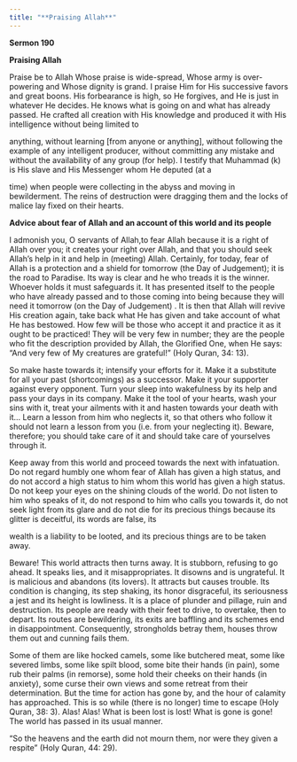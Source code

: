 ```yaml
---
title: "**Praising Allah**" 
---
```

**Sermon 190**

**Praising Allah**

Praise be to Allah Whose praise is wide\-spread, Whose army is over\-powering and Whose dignity is grand\. I praise Him for His successive favors and great boons\. His forbearance is high, so He forgives, and He is just in whatever He decides\. He knows what is going on and what has already passed\. He crafted all creation with His knowledge and produced it with His intelligence without being limited to

<a id="page647"></a>anything, without learning \[from anyone or anything\], without following the example of any intelligent producer, without committing any mistake and without the availability of any group \(for help\)\. I testify that Muhammad \(k\) is His slave and His Messenger whom He deputed \(at a

time\) when people were collecting in the abyss and moving in bewilderment\. The reins of destruction were dragging them and the locks of malice lay fixed on their hearts\.

**Advice about fear of Allah and an account of this world and its people**

I admonish you, O servants of Allah,to fear Allah because it is a right of Allah over you; it creates your right over Allah, and that you should seek Allah’s help in it and help in \(meeting\) Allah\. Certainly, for today, fear of Allah is a protection and a shield for tomorrow \(the Day of Judgement\); it is the road to Paradise\. Its way is clear and he who treads it is the winner\. Whoever holds it must safeguards it\. It has presented itself to the people who have already passed and to those coming into being because they will need it tomorrow \(on the Day of Judgement\) \. It is then that Allah will revive His creation again, take back what He has given and take account of what He has bestowed\. How few will be those who accept it and practice it as it ought to be practiced\! They will be very few in number; they are the people who fit the description provided by Allah, the Glorified One, when He says: “And very few of My creatures are grateful\!” \(Holy Quran, 34: 13\)\.

So make haste towards it; intensify your efforts for it\. Make it a substitute for all your past \(shortcomings\) as a successor\. Make it your supporter against every opponent\. Turn your sleep into wakefulness by its help and pass your days in its company\. Make it the tool of your hearts, wash your sins with it, treat your ailments with it and hasten towards your death with it\.\.\. Learn a lesson from him who neglects it, so that others who follow it should not learn a lesson from you \(i\.e\. from your neglecting it\)\. Beware, therefore; you should take care of it and should take care of yourselves through it\.

Keep away from this world and proceed towards the next with infatuation\. Do not regard humbly one whom fear of Allah has given a high status, and do not accord a high status to him whom this world has given a high status\. Do not keep your eyes on the shining clouds of the world\. Do not listen to him who speaks of it, do not respond to him who calls you towards it, do not seek light from its glare and do not die for its precious things because its glitter is deceitful, its words are false, its

<a id="page648"></a>wealth is a liability to be looted, and its precious things are to be taken away\.

Beware\! This world attracts then turns away\. It is stubborn, refusing to go ahead\. It speaks lies, and it misappropriates\. It disowns and is ungrateful\. It is malicious and abandons \(its lovers\)\. It attracts but causes trouble\. Its condition is changing, its step shaking, its honor disgraceful, its seriousness a jest and its height is lowliness\. It is a place of plunder and pillage, ruin and destruction\. Its people are ready with their feet to drive, to overtake, then to depart\. Its routes are bewildering, its exits are baffling and its schemes end in disappointment\. Consequently, strongholds betray them, houses throw them out and cunning fails them\.

Some of them are like hocked camels, some like butchered meat, some like severed limbs, some like spilt blood, some bite their hands \(in pain\), some rub their palms \(in remorse\), some hold their cheeks on their hands \(in anxiety\), some curse their own views and some retreat from their determination\. But the time for action has gone by, and the hour of calamity has approached\. This is so while \(there is no longer\) time to escape \(Holy Quran, 38: 3\)\. Alas\! Alas\! What is been lost is lost\! What is gone is gone\! The world has passed in its usual manner\.

“So the heavens and the earth did not mourn them, nor were they given a respite” \(Holy Quran, 44: 29\)\.

